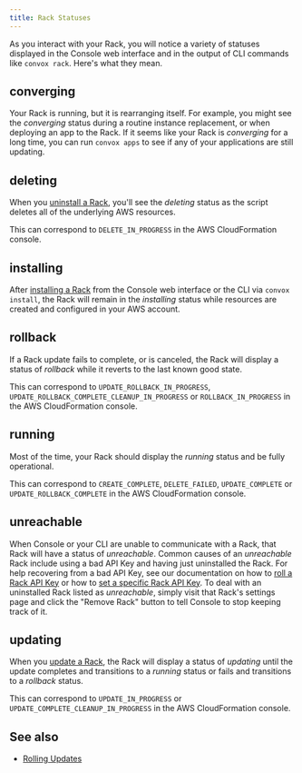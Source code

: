 ```yaml
---
title: Rack Statuses
---
```


As you interact with your Rack, you will notice a variety of statuses displayed in the Console web interface and in the output of CLI commands like `convox rack`. Here's what they mean.

## converging

Your Rack is running, but it is rearranging itself. For example, you might see the _converging_ status during a routine instance replacement, or when deploying an app to the Rack. If it seems like your Rack is _converging_ for a long time, you can run `convox apps` to see if any of your applications are still updating.

## deleting

When you [uninstall a Rack](/docs/uninstalling-convox/), you'll see the _deleting_ status as the script deletes all of the underlying AWS resources.

This can correspond to `DELETE_IN_PROGRESS` in the AWS CloudFormation console.

## installing

After [installing a Rack](/docs/installing-a-rack/) from the Console web interface or the CLI via `convox install`, the Rack will remain in the _installing_ status while resources are created and configured in your AWS account.

## rollback

If a Rack update fails to complete, or is canceled, the Rack will display a status of _rollback_ while it reverts to the last known good state.

This can correspond to `UPDATE_ROLLBACK_IN_PROGRESS`, `UPDATE_ROLLBACK_COMPLETE_CLEANUP_IN_PROGRESS` or `ROLLBACK_IN_PROGRESS` in the AWS CloudFormation console.

## running

Most of the time, your Rack should display the _running_ status and be fully operational.

This can correspond to `CREATE_COMPLETE`, `DELETE_FAILED`, `UPDATE_COMPLETE` or `UPDATE_ROLLBACK_COMPLETE` in the AWS CloudFormation console.

## unreachable

When Console or your CLI are unable to communicate with a Rack, that Rack will have a status of _unreachable_. Common causes of an _unreachable_ Rack include using a bad API Key and having just uninstalled the Rack. For help recovering from a bad API Key, see our documentation on how to [roll a Rack API Key](/docs/api-keyroll/#roll-rack-api-key-ne-password) or how to [set a specific Rack API Key](/docs/api-keyroll/#other-ways-to-change-rack-api-keys). To deal with an uninstalled Rack listed as _unreachable_, simply visit that Rack's settings page and click the "Remove Rack" button to tell Console to stop keeping track of it.

## updating

When you [update a Rack](/docs/rack-updates/), the Rack will display a status of _updating_ until the update completes and transitions to a _running_ status or fails and transitions to a _rollback_ status.

This can correspond to `UPDATE_IN_PROGRESS` or `UPDATE_COMPLETE_CLEANUP_IN_PROGRESS` in the AWS CloudFormation console.

## See also

* [Rolling Updates](/docs/rolling-updates/)
